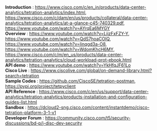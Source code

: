 **Introduction** : https://www.cisco.com/c/en_in/products/data-center-analytics/tetration-analytics/index.html, https://www.cisco.com/c/dam/en/us/products/collateral/data-center-analytics/tetration-analytics/at-a-glance-c45-740329.pdf, https://www.youtube.com/watch?v=AYrqEa6MYGY<br/>
**Overview** : https://www.youtube.com/watch?v=LjizFxFZY-Y, https://www.youtube.com/watch?v=QdS7hoaCOIQ, https://www.youtube.com/watch?v=linqgd3a-O8, https://www.youtube.com/watch?v=WdomKhcH6MY, https://www.cisco.com/c/m/en_us/products/data-center-analytics/tetration-analytics/cloud-workload-prot-ebook.html<br/>
**API demo** : https://www.youtube.com/watch?v=YkHfqJF61Lo<br/>
**Cisco Live** : https://www.ciscolive.com/global/on-demand-library.html?search=tetration<br/>
**Sample Codes** : https://github.com/CiscoSE/tetration-postman, https://pypi.org/project/tetpyclient<br/>
**API Reference** : https://www.cisco.com/c/en/us/support/data-center-analytics/tetration-analytics/products-installation-and-configuration-guides-list.html<br/>
**Sandbox** : https://dcloud2-sng.cisco.com/content/instantdemo/cisco-tetration-platform-3-1-v1<br/>
**Developer Forum** : https://community.cisco.com/t5/security-discussions/bd-p/j-disc-dev-security<br/>